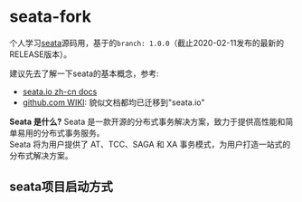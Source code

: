 # seata-fork

个人学习[seata](https://github.com/seata/seata)源码用，基于的`branch: 1.0.0`（截止2020-02-11发布的最新的RELEASE版本）。

建议先去了解一下seata的基本概念，参考:
- [seata.io zh-cn docs](https://seata.io/zh-cn/docs/overview/what-is-seata.html)
- [github.com WIKI](https://github.com/seata/seata/wiki/Home_Chinese): 貌似文档都均已迁移到"seata.io"

**Seata 是什么?**
Seata 是一款开源的分布式事务解决方案，致力于提供高性能和简单易用的分布式事务服务。  
Seata 将为用户提供了 AT、TCC、SAGA 和 XA 事务模式，为用户打造一站式的分布式解决方案。

## seata项目启动方式